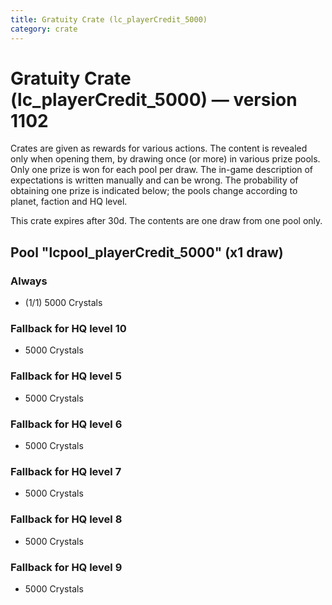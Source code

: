 ```yaml
---
title: Gratuity Crate (lc_playerCredit_5000)
category: crate
---
```


# Gratuity Crate (lc_playerCredit_5000) — version 1102

Crates are given as rewards for various actions. The content is revealed only when opening them, by drawing once (or more) in various prize pools. Only one prize is won for each pool per draw. The in-game description of expectations is written manually and can be wrong. The probability of obtaining one prize is indicated below; the pools change according to planet, faction and HQ level.

This crate expires after 30d. The contents are one draw from one pool only.

## Pool "lcpool_playerCredit_5000" (x1 draw)

### Always

  * (1/1) 5000 Crystals

### Fallback for HQ level 10

  * 5000 Crystals

### Fallback for HQ level 5

  * 5000 Crystals

### Fallback for HQ level 6

  * 5000 Crystals

### Fallback for HQ level 7

  * 5000 Crystals

### Fallback for HQ level 8

  * 5000 Crystals

### Fallback for HQ level 9

  * 5000 Crystals